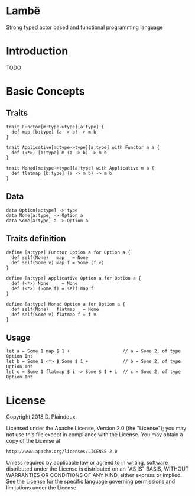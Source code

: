 # Lambë 

Strong typed actor based and functional programming language

# Introduction

TODO

# Basic Concepts

## Traits

``` 
trait Functor[m:type->type][a:type] {
  def map [b:type] (a -> b) -> m b
}

trait Applicative[m:type->type][a:type] with Functor m a {
  def (<*>) [b:type] m (a -> b) -> m b
}

trait Monad[m:type->type][a:type] with Applicative m a {
  def flatmap [b:type] (a -> m b) -> m b
}
```

## Data

```
data Option[a:type] -> type
data None[a:type] -> Option a
data Some[a:type] a -> Option a
```

## Traits definition

```
define [a:type] Functor Option a for Option a {
  def self(None)   map _ = None
  def self(Some v) map f = Some (f v)
}

define [a:type] Applicative Option a for Option a {
  def (<*>) None     = None
  def (<*>) (Some f) = self map f
}

define [a:type] Monad Option a for Option a {
  def self(None)   flatmap _ = None
  def self(Some v) flatmap f = f v
}
```

## Usage

```
let a = Some 1 map $ 1 +                    // a = Some 2, of type Option Int 
let b = Some 1 <*> $ Some $ 1 +             // b = Some 2, of type Option Int 
let c = Some 1 flatmap $ i -> Some $ 1 + i  // c = Some 2, of type Option Int 
```

# License

Copyright 2018 D. Plaindoux.

Licensed under the Apache License, Version 2.0 (the "License");
you may not use this file except in compliance with the License.
You may obtain a copy of the License at

    http://www.apache.org/licenses/LICENSE-2.0

Unless required by applicable law or agreed to in writing, software
distributed under the License is distributed on an "AS IS" BASIS,
WITHOUT WARRANTIES OR CONDITIONS OF ANY KIND, either express or implied.
See the License for the specific language governing permissions and
limitations under the License.
